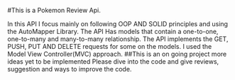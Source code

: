 #This is a Pokemon Review Api. 

In this API I focus mainly on following OOP AND SOLID principles and using the AutoMapper Library.
The API Has models that contain a one-to-one, one-to-many and many-to-many relationship.
The API implements the GET, PUSH, PUT AND DELETE requests for some on the models.
I used the Model View Controller(MVC) approach.
##This is an on going project more ideas yet to be implemented
Please dive into the code and give reviews, suggestion and ways to improve the code.
